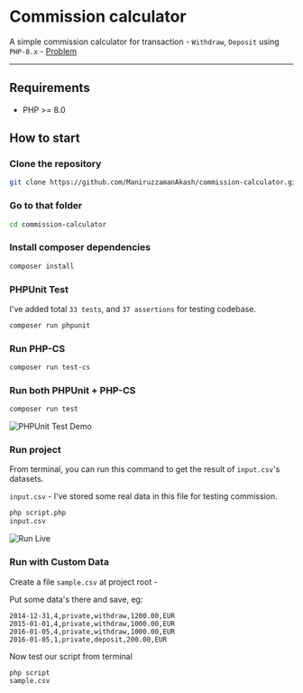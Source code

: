 # Commission calculator
A simple commission calculator for transaction - `Withdraw`, `Deposit` using `PHP-8.x` - [Problem](/problem.MD)

---

## Requirements
 - PHP >= 8.0
## How to start

### Clone the repository

```sh
git clone https://github.com/ManiruzzamanAkash/commission-calculator.git
```

### Go to that folder
```sh
cd commission-calculator
```

### Install composer dependencies

```sh
composer install
```

### PHPUnit Test
I've added total `33 tests`, and `37 assertions` for testing codebase.
```sh
composer run phpunit
```

### Run PHP-CS
```sh
composer run test-cs
```

### Run both PHPUnit + PHP-CS

```sh
composer run test
```

![PHPUnit Test Demo](https://i.ibb.co/pXRNY78/phpunit-test.png "PHPUnit Test Demo")

### Run project
From terminal, you can run this command to get the result of `input.csv`'s datasets.

`input.csv` - I've stored some real data in this file for testing commission.

```sh
php script.php
input.csv
```

![Run Live](https://i.ibb.co/VYFnP9m/php-terminal-output.png "Run Live")

### Run with Custom Data

Create a file `sample.csv` at project root -

Put some data's there and save, eg:

```csv
2014-12-31,4,private,withdraw,1200.00,EUR
2015-01-01,4,private,withdraw,1000.00,EUR
2016-01-05,4,private,withdraw,1000.00,EUR
2016-01-05,1,private,deposit,200.00,EUR
```

Now test our script from terminal
```sh
php script
sample.csv
```